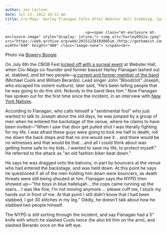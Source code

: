 ```yaml
---
author: Jen Carlson
date: Jul 13, 2012 10:12 am
title: Cro-Mags' Harley Flanagan Talks After Webster Hall Stabbing, Says He Was Defending His Life
---
```


	
										<p><span class="mt-enclosure mt-enclosure-image" style="display: inline;"> <img alt="harley0912a.jpeg" src="https://web.archive.org/web/20151228103005im_/http://gothamist.com/attachments/arts_jen/harley0912a.jpeg" width="640" height="480" class="image-none"> </span><br>
<span class="photo_caption">Photo via <a href="https://web.archive.org/web/20151228103005/http://www.boweryboogie.com/2012/07/stabbing-causes-cancelation-of-webster-hall-hardcore-show/">Bowery Boogie</a></span></p>

<p>On July 6th the CBGB Fest <a href="https://web.archive.org/web/20151228103005/http://gothamist.com/2012/07/06/two_stabbed_during_cbgb_fest_show_a.php">kicked off with a surreal event</a> at Webster Hall, when Cro-Mags co-founder and former bassist Harley Flanagan lashed out at, stabbed, <em>and bit</em> two people&#x2014;<a href="https://web.archive.org/web/20151228103005/http://gothamist.com/2012/07/08/cbgb_fest_stabbing_sparked_by_cro-m.php">a current and former member of the band</a> (Michael Cuols and William Berardo). Lead singer John &#x201C;Bloodclot&#x201D; Joseph, who escaped his violent outburst, later said, &#x201C;He&#x2019;s been telling people that he was going to do this shit. Nobody in the band likes him.&#x201D; Now Flanagan has spoken out for the first time since the incident, in an interview with <a href="https://web.archive.org/web/20151228103005/http://www.nynatives.com/feature/exclusive-harley-flanagan-webster-hall-attack">New York Natives</a>.</p>

<p>According to Flanagan, who calls himself a &quot;sentimental fool&quot; who just wanted to talk to Joseph about the old days, he was jumped by a group of men when he entered the backstage of the venue, where he claims to have been invited&#x2014;&quot;When I saw that door get pulled shut I was literally fighting for my life. I was afraid these guys were going to kick me half to death, roll me down the back steps and that no one would see it... and there would be no witnesses and that would be that....and all I could think about was getting home safe to my kids...I wanted to save my life, to protect myself.&quot; He referred to the attack as &quot;an old fashion biker beat down.&quot;</p>

<p>He says he was dragged onto the balcony, in part by bouncers at the venue who had entered the backstage, and was held down. At this point he says he questioned if all of the men holding him down were bouncers, as death threats were still being shouted at him. Flanagan says the NYPD then showed up&#x2014;&quot;the boys in blue hallelujah&#x2026; the cops came running up the stairs&#x2026; I was like fine, I&#x2019;m not moving anymore &#x2026; please cuff me, I stuck my hands out in front of me. At that point I still didn&#x2019;t know that I had been stabbed, I got 30 stitches in my leg.&quot; Oddly, he doesn&apos;t talk about how he stabbed two people himself.</p>

<p>The NYPD is still sorting through the incident, and say Flanagan had a 5&quot; knife with which he slashed Cuols twice (he also bit him on the arm), and slashed Berardo once on the left eye.</p>					
										
									
				